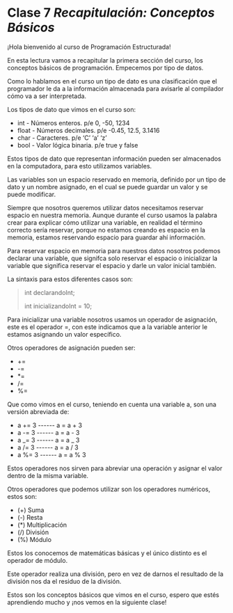 # Clase 7 _Recapitulación: Conceptos Básicos_

¡Hola bienvenido al curso de Programación Estructurada!

En esta lectura vamos a recapitular la primera sección del curso, los conceptos
básicos de programación. Empecemos por tipo de datos.

Como lo hablamos en el curso un tipo de dato es una clasificación que el
programador le da a la información almacenada para avisarle al compilador cómo
va a ser interpretada.

Los tipos de dato que vimos en el curso son:

- int - Números enteros. p/e 0, -50, 1234
- float - Números decimales. p/e -0.45, 12.5, 3.1416
- char - Caracteres. p/e ‘C’ ‘a’ ‘z’
- bool - Valor lógica binaria. p/e true y false

Estos tipos de dato que representan información pueden ser almacenados en la
computadora, para esto utilizamos variables.

Las variables son un espacio reservado en memoria, definido por un tipo de dato
y un nombre asignado, en el cual se puede guardar un valor y se puede modificar.

Siempre que nosotros queremos utilizar datos necesitamos reservar espacio en
nuestra memoria. Aunque durante el curso usamos la palabra crear para explicar
cómo utilizar una variable, en realidad el término correcto sería reservar,
porque no estamos creando es espacio en la memoria, estamos reservando espacio
para guardar ahí información.

Para reservar espacio en memoria para nuestros datos nosotros podemos declarar
una variable, que signifca solo reservar el espacio o inicializar la variable
que significa reservar el espacio y darle un valor inicial también.

La sintaxis para estos diferentes casos son:

> int declarandoInt;
>
> int inicializandoInt = 10;

Para inicializar una variable nosotros usamos un operador de asignación, este es
el operador =, con este indicamos que a la variable anterior le estamos
asignando un valor específico.

Otros operadores de asignación pueden ser:

- +=
- -=
- \*=
- /=
- %=

Que como vimos en el curso, teniendo en cuenta una variable a, son una versión
abreviada de:

- a += 3 ------ a = a + 3
- a -= 3 ------ a = a - 3
- a _= 3 ------ a = a _ 3
- a /= 3 ------ a = a / 3
- a %= 3 ------ a = a % 3

Estos operadores nos sirven para abreviar una operación y asignar el valor
dentro de la misma variable.

Otros operadores que podemos utilizar son los operadores numéricos, estos son:

- (+) Suma
- (-) Resta
- (\*) Multiplicación
- (/) División
- (%) Módulo

Estos los conocemos de matemáticas básicas y el único distinto es el operador de
módulo.

Este operador realiza una división, pero en vez de darnos el resultado de la
división nos da el residuo de la división.

Estos son los conceptos básicos que vimos en el curso, espero que estés
aprendiendo mucho y ¡nos vemos en la siguiente clase!
